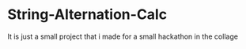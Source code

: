 # String-Alternation-Calc
It is just a small project that i made for a small hackathon in the collage
